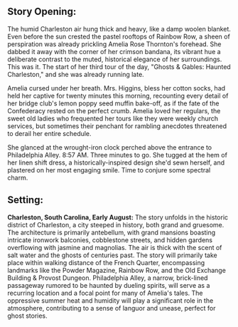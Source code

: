 ## Story Opening:

The humid Charleston air hung thick and heavy, like a damp woolen blanket. Even before the sun crested the pastel rooftops of Rainbow Row, a sheen of perspiration was already prickling Amelia Rose Thornton's forehead. She dabbed it away with the corner of her crimson bandana, its vibrant hue a deliberate contrast to the muted, historical elegance of her surroundings. This was it. The start of her third tour of the day, "Ghosts & Gables: Haunted Charleston," and she was already running late.

Amelia cursed under her breath. Mrs. Higgins, bless her cotton socks, had held her captive for twenty minutes this morning, recounting every detail of her bridge club's lemon poppy seed muffin bake-off, as if the fate of the Confederacy rested on the perfect crumb. Amelia loved her regulars, the sweet old ladies who frequented her tours like they were weekly church services, but sometimes their penchant for rambling anecdotes threatened to derail her entire schedule.

She glanced at the wrought-iron clock perched above the entrance to Philadelphia Alley. 8:57 AM. Three minutes to go. She tugged at the hem of her linen shift dress, a historically-inspired design she'd sewn herself, and plastered on her most engaging smile. Time to conjure some spectral charm.

## Setting:

**Charleston, South Carolina, Early August:** The story unfolds in the historic district of Charleston, a city steeped in history, both grand and gruesome. The architecture is primarily antebellum, with grand mansions boasting intricate ironwork balconies, cobblestone streets, and hidden gardens overflowing with jasmine and magnolias. The air is thick with the scent of salt water and the ghosts of centuries past. The story will primarily take place within walking distance of the French Quarter, encompassing landmarks like the Powder Magazine, Rainbow Row, and the Old Exchange Building & Provost Dungeon. Philadelphia Alley, a narrow, brick-lined passageway rumored to be haunted by dueling spirits, will serve as a recurring location and a focal point for many of Amelia's tales. The oppressive summer heat and humidity will play a significant role in the atmosphere, contributing to a sense of languor and unease, perfect for ghost stories.
